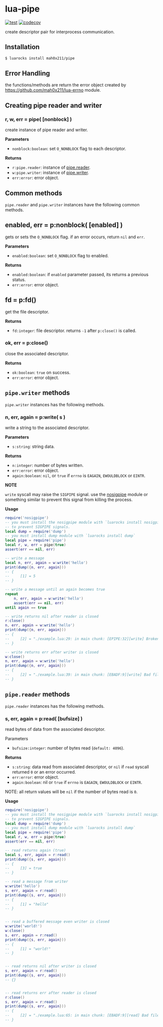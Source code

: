 # lua-pipe

[![test](https://github.com/mah0x211/lua-pipe/actions/workflows/test.yml/badge.svg)](https://github.com/mah0x211/lua-pipe/actions/workflows/test.yml)
[![codecov](https://codecov.io/gh/mah0x211/lua-pipe/branch/master/graph/badge.svg)](https://codecov.io/gh/mah0x211/lua-pipe)

create descriptor pair for interprocess communication.


## Installation

```bash
$ luarocks install mah0x211/pipe
```

## Error Handling

the functions/methods are return the error object created by https://github.com/mah0x211/lua-errno module.


## Creating pipe reader and writer

### r, w, err = pipe( [nonblock] )

create instance of pipe reader and writer.

**Parameters**

- `nonblock:boolean`: set `O_NONBLOCK` flag to each descriptor.

**Returns**

- `r:pipe.reader`: instance of [pipe.reader](#pipe.reader-instance-methods).
- `w:pipe.writer`: instance of [pipe.writer](#pipe.writer-instance-methods).
- `err:error`: error object.


## Common methods

`pipe.reader` and `pipe.writer` instances have the following common methods.


## enabled, err = p:nonblock( [enabled] ) 

gets or sets the `O_NONBLOCK` flag.
if an error occurs, return `nil` and `err`.

**Parameters**

- `enabled:boolean`: set `O_NONBLOCK` flag to enabled.

**Returns**

- `enabled:boolean`: if `enabled` parameter passed, its returns a previous status.
- `err:error`: error object.


## fd = p:fd()

get the file descriptor.

**Returns**

- `fd:integer`: file descriptor. returns `-1` after `p:close()` is called.


### ok, err = p:close()

close the associated descriptor.

**Returns**

- `ok:boolean`: `true` on success.
- `err:error`: error object.


## `pipe.writer` methods

`pipe.writer` instances has the following methods.


### n, err, again = p:write( s )

write a string to the associated descriptor.

**Parameters**

- `s:string`: string data.

**Returns**

- `n:integer`: number of bytes written.
- `err:error`: error object.
- `again:boolean`: `nil`, or `true` if `errno` is `EAGAIN`, `EWOULDBLOCK` or `EINTR`.

**NOTE**

`write` syscall may raise the `SIGPIPE` signal. use the [nosigpipe](https://github.com/mah0x211/lua-nosigpipe) module or something similar to prevent this signal from killing the process.


**Usage**

```lua
require('nosigpipe')
-- you must install the nosigpipe module with `luarocks install nosigpipe`
-- to prevent SIGPIPE signals.
local dump = require('dump')
-- you must install dump module with `luarocks install dump`
local pipe = require('pipe')
local r, w, err = pipe(true)
assert(err == nil, err)

-- write a message
local n, err, again = w:write('hello')
print(dump({n, err, again}))
-- {
--     [1] = 5
-- }

-- write a message until an again becomes true
repeat
    n, err, again = w:write('hello')
    assert(err == nil, err)
until again == true

-- write returns nil after reader is closed
r:close()
n, err, again = w:write('hello')
print(dump({n, err, again}))
-- {
--     [2] = "./example.lua:29: in main chunk: [EPIPE:32][write] Broken pipe"
-- }

-- write returns err after writer is closed
w:close()
n, err, again = w:write('hello')
print(dump({n, err, again}))
-- {
--     [2] = "./example.lua:39: in main chunk: [EBADF:9][write] Bad file descriptor"
-- }
```


## `pipe.reader` methods

`pipe.reader` instances has the following methods.


### s, err, again = p:read( [bufsize] )

read bytes of data from the associated descriptor.

Parameters

- `bufsize:integer`: number of bytes read (`default: 4096`).

**Returns**

- `s:string`: data read from associated descriptor, or `nil` if `read` syscall returned `0` or an error occurred.
- `err:error`: error object.
- `again:boolean`: nil or `true` if `errno` is `EAGAIN`, `EWOULDBLOCK` or `EINTR`.

NOTE: all return values will be `nil` if the number of bytes read is `0`.


**Usage**

```lua
require('nosigpipe')
-- you must install the nosigpipe module with `luarocks install nosigpipe`
-- to prevent SIGPIPE signals.
local dump = require('dump')
-- you must install dump module with `luarocks install dump`
local pipe = require('pipe')
local r, w, err = pipe(true)
assert(err == nil, err)

-- read returns again (true)
local s, err, again = r:read()
print(dump({s, err, again}))
-- {
--     [3] = true
-- }

-- read a message from writer
w:write('hello')
s, err, again = r:read()
print(dump({s, err, again}))
-- {
--     [1] = "hello"
-- }


-- read a buffered message even writer is closed
w:write('world!')
w:close()
s, err, again = r:read()
print(dump({s, err, again}))
-- {
--     [1] = "world!"
-- }


-- read returns nil after writer is closed
s, err, again = r:read()
print(dump({s, err, again}))
-- {}


-- read returns err after reader is closed
r:close()
s, err, again = r:read()
print(dump({s, err, again}))
-- {
--     [2] = "./example.lua:65: in main chunk: [EBADF:9][read] Bad file descriptor"
-- }
```
